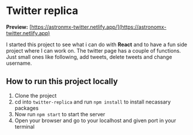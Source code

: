 # Twitter replica

**Preview:** [https://astronmx-twitter.netlify.app/](https://astronomx-twitter.netlify.app)

I started this project to see what i can do with **React** and to have a fun side project where I can work on. The twitter page has a couple of functions. Just small ones like following, add tweets, delete tweets and change username.

## How to run this project locally

1. Clone the project
2. cd into `twitter-replica` and run `npm install` to install necassary packages
3. Now run `npm start` to start the server
4. Open your browser and go to your localhost and given port in your terminal

